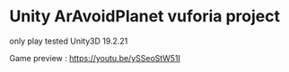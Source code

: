 # Unity ArAvoidPlanet vuforia project <br>
only play tested Unity3D 19.2.21<br>

Game preview : https://youtu.be/ySSeoStW51I

